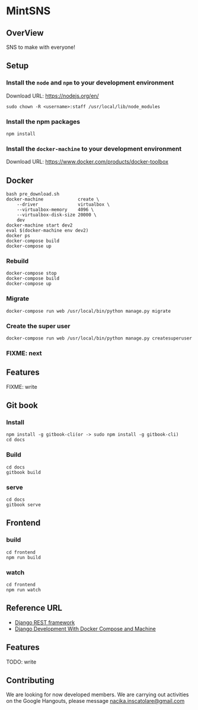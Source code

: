 # MintSNS

## OverView

SNS to make with everyone!

## Setup

### Install the `node` and `npm` to your development environment

Download URL: https://nodejs.org/en/

```
sudo chown -R <username>:staff /usr/local/lib/node_modules
```

### Install the npm packages

```
npm install
```

### Install the `docker-machine` to your development environment

Download URL: https://www.docker.com/products/docker-toolbox

## Docker

```
bash pre_download.sh
docker-machine             create \
    --driver               virtualbox \
    --virtualbox-memory    4096 \
    --virtualbox-disk-size 20000 \
    dev
docker-machine start dev2
eval $(docker-machine env dev2)
docker ps
docker-compose build
docker-compose up
```

### Rebuild
```
docker-compose stop
docker-compose build
docker-compose up
```

### Migrate
```
docker-compose run web /usr/local/bin/python manage.py migrate
```

### Create the super user
```
docker-compose run web /usr/local/bin/python manage.py createsuperuser

```

### FIXME: next

## Features

FIXME: write

## Git book

### Install
```
npm install -g gitbook-cli(or -> sudo npm install -g gitbook-cli)
cd docs
```

### Build
```
cd docs
gitbook build
```

### serve
```
cd docs
gitbook serve
```

## Frontend

### build
```
cd frontend
npm run build 
```

### watch
```
cd frontend
npm run watch
```


## Reference URL
* [Django REST framework](http://www.django-rest-framework.org/)
* [Django Development With Docker Compose and Machine](https://realpython.com/blog/python/django-development-with-docker-compose-and-machine/)

## Features
TODO: write

## Contributing
We are looking for now developed members. We are carrying out activities on the Google Hangouts, please message <nacika.inscatolare@gmail.com>
